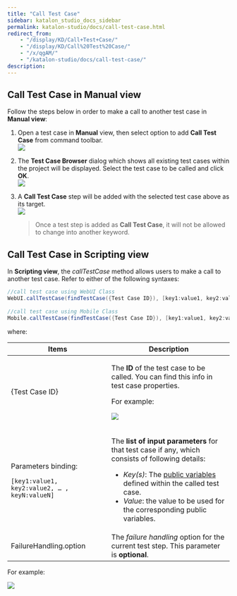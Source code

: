 ```yaml
---
title: "Call Test Case" 
sidebar: katalon_studio_docs_sidebar
permalink: katalon-studio/docs/call-test-case.html 
redirect_from:
    - "/display/KD/Call+Test+Case/"
    - "/display/KD/Call%20Test%20Case/"
    - "/x/qgAM/"
    - "/katalon-studio/docs/call-test-case/"
description: 
---
```

Call Test Case in Manual view
-----------------------------

Follow the steps below in order to make a call to another test case in **Manual view**:

1.  Open a test case in **Manual** view, then select option to add **Call Test Case** from command toolbar.  
    ![](../../images/katalon-studio/docs/call-test-case/image2017-6-30-203A383A7.png)  
      
    
2.  The **Test Case Browser** dialog which shows all existing test cases within the project will be displayed. Select the test case to be called and click **OK**.  
    ![](../../images/katalon-studio/docs/call-test-case/image2017-2-9-103A23A56.png)  
      
    
3.  A **Call Test Case** step will be added with the selected test case above as its target.   
    ![](../../images/katalon-studio/docs/call-test-case/image2017-2-9-103A63A5.png)
    
    > Once a test step is added as **Call Test Case**, it will not be allowed to change into another keyword.
    

Call Test Case in Scripting view
--------------------------------

In **Scripting view**, the _callTestCase_ method allows users to make a call to another test case. Refer to either of the following syntaxes:

```groovy
//call test case using WebUI Class
WebUI.callTestCase(findTestCase({Test Case ID}), [key1:value1, key2:value2, … , keyN:valueN], FailureHandling.option)
 
//call test case using Mobile Class
Mobile.callTestCase(findTestCase({Test Case ID}), [key1:value1, key2:value2, … , keyN:valueN], FailureHandling.option)
```

where:

<table><thead><tr><th>Items</th><th>Description</th></tr></thead><tbody><tr><td>{Test Case ID}</td><td><p>The&nbsp;<strong>ID</strong>&nbsp;of the test case to be called. You can find this info in test case properties.</p><p>For example:</p><p><img src="../../images/katalon-studio/docs/call-test-case/image2017-2-24-143A163A26.png"></p></td></tr><tr><td><p>Parameters binding:</p><pre><code class="language-groovy">[key1:value1, key2:value2, … , keyN:valueN]</code></pre></td><td><p>The&nbsp;<strong>list of input parameters</strong>&nbsp;for that test case if any, which consists of following details:</p><ul><li><em>Key(s)</em>: The <a class="external-link" href="/display/KD/Variable+Types#VariableTypes-Publicvariables" rel="nofollow">public variables</a> defined within the called test case.</li><li><em>Value</em>: the value to be used for the corresponding public variables.</li></ul></td></tr><tr><td>FailureHandling.option</td><td>The <em>failure handling</em> option for the current test step. This parameter is <strong>optional</strong>.</td></tr></tbody></table>

For example:

![](../../images/katalon-studio/docs/call-test-case/image2017-6-30-203A393A15.png)